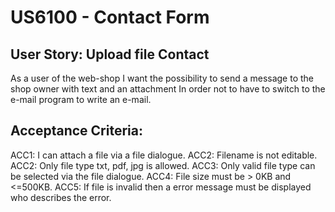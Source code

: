 # US6100 - Contact Form


## User Story: Upload file Contact
As a user of the web-shop
I want the possibility to send a message to the shop owner with text and an attachment
In order not to have to switch to the e-mail program to write an e-mail.

## Acceptance Criteria:       
ACC1: I can attach a file via a file dialogue.
ACC2: Filename is not editable.
ACC2: Only file type txt, pdf, jpg is allowed.
ACC3: Only valid file type can be selected via the file dialogue.
ACC4: File size must be > 0KB and <=500KB.
ACC5: If file is invalid then a error message must be displayed who describes the error.


